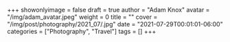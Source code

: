 +++
showonlyimage = false
draft = true
author = "Adam Knox"
avatar = "/img/adam_avatar.jpeg"
weight = 0
title = ""
cover = "/img/post/photography/2021_07/.jpg"
date = "2021-07-29T00:01:01-06:00"
categories = ["Photography", "Travel"]
tags = []
+++
<!--more-->
